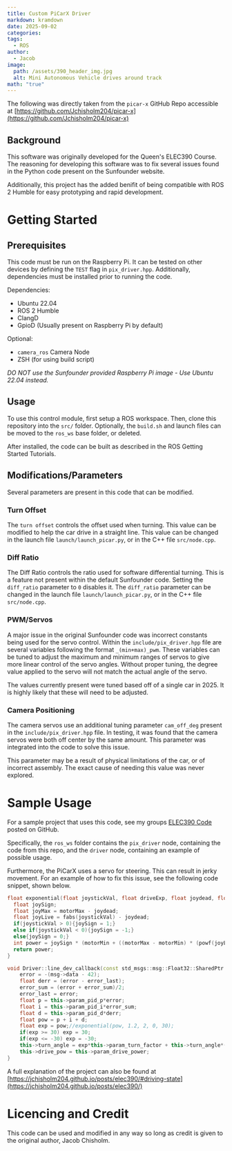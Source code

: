 ```yaml
---
title: Custom PiCarX Driver
markdown: kramdown
date: 2025-09-02
categories:
tags:
  - ROS
author:
  - Jacob
image:
  path: /assets/390_header_img.jpg
  alt: Mini Autonomous Vehicle drives around track
math: "true"
---
```


The following was directly taken from the `picar-x` GitHub Repo accessible at [https://github.com/Jchisholm204/picar-x](https://github.com/Jchisholm204/picar-x)

## Background
This software was originally developed for the Queen's ELEC390 Course.
The reasoning for developing this software was to fix several issues found in the Python code present on the Sunfounder website.

Additionally, this project has the added benifit of being compatible with ROS 2 Humble for easy prototyping and rapid development.

# Getting Started
## Prerequisites
This code must be run on the Raspberry Pi.
It can be tested on other devices by defining the `TEST` flag in `pix_driver.hpp`.
Additionally, dependencies must be installed prior to running the code.

Dependencies:
 - Ubuntu 22.04
 - ROS 2 Humble
 - ClangD
 - GpioD (Usually present on Raspberry Pi by default)
 
 Optional:
 - `camera_ros` Camera Node
 - ZSH (for using build script)


 *DO NOT use the Sunfounder provided Raspberry Pi image - Use Ubuntu 22.04 instead.*


## Usage
 To use this control module, first setup a ROS workspace.
 Then, clone this repository into the `src/` folder.
 Optionally, the `build.sh` and launch files can be moved to the `ros_ws` base folder, or deleted.

 After installed, the code can be built as described in the ROS Getting Started Tutorials.

## Modifications/Parameters
 Several parameters are present in this code that can be modified.

### Turn Offset
 The `turn offset` controls the offset used when turning.
 This value can be modified to help the car drive in a straight line.
 This value can be changed in the launch file `launch/launch_picar.py`, or in the C++ file `src/node.cpp`.

### Diff Ratio
 The Diff Ratio controls the ratio used for software differential turning.
 This is a feature not present within the default Sunfounder code.
 Setting the `diff_ratio` parameter to `0` disables it.
 The `diff_ratio` parameter can be changed in the launch file `launch/launch_picar.py`, or in the C++ file `src/node.cpp`.

### PWM/Servos
A major issue in the original Sunfounder code was incorrect constants being used for the servo control.
Within the `include/pix_driver.hpp` file are several variables following the format `_(min+max)_pwm`.
These variables can be tuned to adjust the maximum and minimum ranges of servos to give more linear control of the servo angles.
Without proper tuning, the degree value applied to the servo will not match the actual angle of the servo.

The values currently present were tuned based off of a single car in 2025.
It is highly likely that these will need to be adjusted.

### Camera Positioning
The camera servos use an additional tuning parameter `cam_off_deg` present in the `include/pix_driver.hpp` file.
In testing, it was found that the camera servos were both off center by the same amount.
This parameter was integrated into the code to solve this issue.

This parameter may be a result of physical limitations of the car, or of incorrect assembly.
The exact cause of needing this value was never explored.


# Sample Usage
For a sample project that uses this code, see my groups [ELEC390 Code](https://github.com/hendrixgg/ELEC390/tree/main) posted on GitHub.

Specifically, the `ros_ws` folder contains the `pix_driver` node, containing the code from this repo, and the `driver` node, containing an example of possible usage.


Furthermore, the PiCarX uses a servo for steering.
This can result in jerky movement.
For an example of how to fix this issue, see the following code snippet, shown below.
```cpp
float exponential(float joystickVal, float driveExp, float joydead, float motorMin, float motorMax){
  float joySign;
  float joyMax = motorMax - joydead;
  float joyLive = fabs(joystickVal) - joydead;
  if(joystickVal > 0){joySign = 1;}
  else if(joystickVal < 0){joySign = -1;}
  else{joySign = 0;}
  int power = joySign * (motorMin + ((motorMax - motorMin) * (powf(joyLive, driveExp) / powf(joyMax, driveExp))));
  return power;
}

void Driver::line_dev_callback(const std_msgs::msg::Float32::SharedPtr msg){
    error = -(msg->data - 42);
    float derr = (error - error_last);
    error_sum = (error + error_sum)/2;
    error_last = error;
    float p = this->param_pid_p*error;
    float i = this->param_pid_i*error_sum;
    float d = this->param_pid_d*derr;
    float pow = p + i + d;
    float exp = pow;//exponential(pow, 1.2, 2, 0, 30);
    if(exp >= 30) exp = 30;
    if(exp <= -30) exp = -30;
    this->turn_angle = exp*this->param_turn_factor + this->turn_angle*(1-this->param_turn_factor);
    this->drive_pow = this->param_drive_power;
}
```

A full explanation of the project can also be found at [https://jchisholm204.github.io/posts/elec390/#driving-state](https://jchisholm204.github.io/posts/elec390/)

# Licencing and Credit
This code can be used and modified in any way so long as credit is given to the original author, Jacob Chisholm.